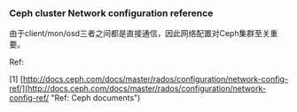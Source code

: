 ### Ceph cluster Network configuration reference

由于client/mon/osd三者之间都是直接通信，因此网络配置对Ceph集群至关重要。

Ref:

\[1\] [http://docs.ceph.com/docs/master/rados/configuration/network-config-ref/](http://docs.ceph.com/docs/master/rados/configuration/network-config-ref/ "Ref: Ceph documents")

